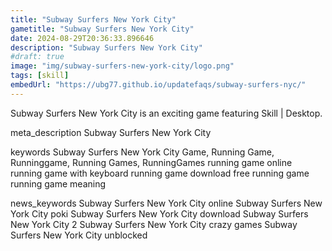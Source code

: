 ```yaml
---
title: "Subway Surfers New York City"
gametitle: "Subway Surfers New York City"
date: 2024-08-29T20:36:33.896646
description: "Subway Surfers New York City"
#draft: true
image: "img/subway-surfers-new-york-city/logo.png"
tags: [skill]
embedUrl: "https://ubg77.github.io/updatefaqs/subway-surfers-nyc/"
---
```


Subway Surfers New York City is an exciting game featuring Skill | Desktop.

meta_description
Subway Surfers New York City


keywords
Subway Surfers New York City Game, Running Game, Runninggame, Running Games, RunningGames running game online running game with keyboard running game download free running game running game meaning


news_keywords
Subway Surfers New York City online Subway Surfers New York City poki Subway Surfers New York City download Subway Surfers New York City 2 Subway Surfers New York City crazy games Subway Surfers New York City unblocked

